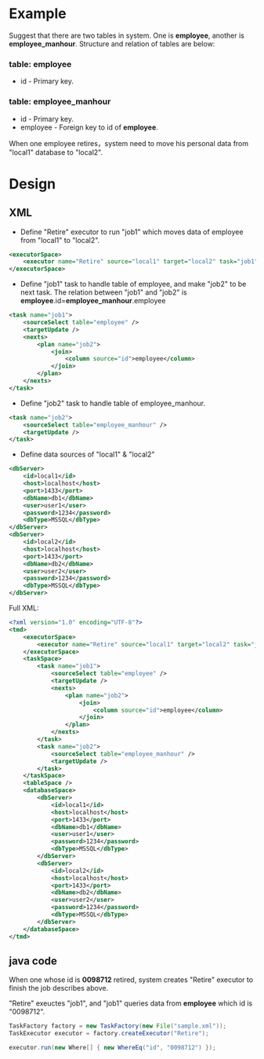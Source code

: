 # Example

Suggest that there are two tables in system. One is __employee__, another is __employee_manhour__. Structure and relation of tables are below:
### table: __employee__
* id - Primary key.

### table: __employee_manhour__
* id - Primary key.
* employee - Foreign key to id of __employee__.

When one employee retires，system need to move his personal data from "local1" database to "local2".

# Design

## XML

* Define "Retire" executor to run "job1" which moves data of employee from "local1" to "local2".
```xml
<executorSpace>
    <executor name="Retire" source="local1" target="local2" task="job1" />
</executorSpace>
```

* Define "job1" task to handle table of employee, and make "job2" to be next task. The relation between "job1" and "job2" is __employee__.id=__employee_manhour__.employee
```xml
<task name="job1">
    <sourceSelect table="employee" />
    <targetUpdate />
    <nexts>
        <plan name="job2">
            <join>
                <column source="id">employee</column>
            </join>
        </plan>
    </nexts>
</task>
```

* Define "job2" task to handle table of employee_manhour.
```xml
<task name="job2">
    <sourceSelect table="employee_manhour" />
    <targetUpdate />
</task>
```

* Define data sources of "local1" & "local2"
```xml
<dbServer>
    <id>local1</id>
    <host>localhost</host>
    <port>1433</port>
    <dbName>db1</dbName>
    <user>user1</user>
    <password>1234</password>
    <dbType>MSSQL</dbType>
</dbServer>
<dbServer>
    <id>local2</id>
    <host>localhost</host>
    <port>1433</port>
    <dbName>db2</dbName>
    <user>user2</user>
    <password>1234</password>
    <dbType>MSSQL</dbType>
</dbServer>
```

Full XML:

```xml
<?xml version="1.0" encoding="UTF-8"?>
<tmd>
	<executorSpace>
		<executor name="Retire" source="local1" target="local2" task="job1" />
	</executorSpace>
	<taskSpace>
        <task name="job1">
            <sourceSelect table="employee" />
            <targetUpdate />
            <nexts>
                <plan name="job2">
                    <join>
                        <column source="id">employee</column>
                    </join>
                </plan>
            </nexts>
        </task>
        <task name="job2">
            <sourceSelect table="employee_manhour" />
            <targetUpdate />
        </task>
    </taskSpace>
    <tableSpace />
    <databaseSpace>
        <dbServer>
            <id>local1</id>
            <host>localhost</host>
            <port>1433</port>
            <dbName>db1</dbName>
            <user>user1</user>
            <password>1234</password>
            <dbType>MSSQL</dbType>
        </dbServer>
        <dbServer>
            <id>local2</id>
            <host>localhost</host>
            <port>1433</port>
            <dbName>db2</dbName>
            <user>user2</user>
            <password>1234</password>
            <dbType>MSSQL</dbType>
        </dbServer>
    </databaseSpace>
</tmd>
```

## java code
When one whose id is __0098712__ retired, system creates "Retire" executor to finish the job describes above.

"Retire" exeuctes "job1", and "job1" queries data from __employee__ which id is "0098712".

```java
TaskFactory factory = new TaskFactory(new File("sample.xml"));
TaskExecutor executor = factory.createExecutor("Retire");

executor.run(new Where[] { new WhereEq("id", "0098712") });
```
